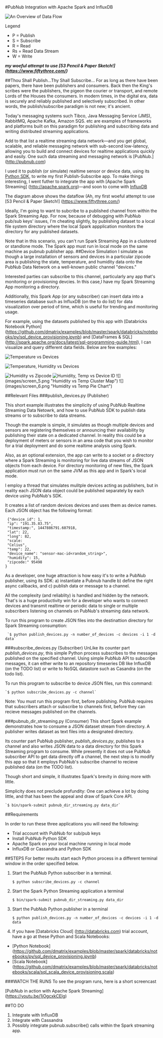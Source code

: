 #PubNub Integration with Apache Spark and InfluxDB

![](images/pubnub_spark.png "An Overview of Data Flow")

Legend
- P = Publish
- S = Subscribe
- R = Read
- Rs = Read Data Stream
- W = Write

***my woeful attempt to use [53 Pencil & Paper Sketch!] (https://www.fiftythree.com/)***

##Thou Shall Publish...Thy Shall Subscribe...
For as long as there have been papers, there have been publishers and consumers. 
Back then the King's scribes were the publishers, the pigeon the courier or transport, and remote Lords of the Houses the consumers. In modern times, in the digital era, data is securely and reliably published and selectively subscribed. In other words, the publish/subscribe paradigm is not new; it's ancient.

Today's messaging systems such Tibco, Java Messaging Service (JMS), RabbitMQ, Apache Kafka, Amazon SQS. etc are examples of frameworks and platforms built on this paradigm for publishing and subscribing data and writing distributed streaming applications.

Add to that list a realtime streaming data network—and you get global, scalable, and reliable messaging network with sub-second low-latency, allowing you to build and connect devices for realtime applications quickly and easily. One such data streaming and messaging network is [PubNub.] (http://pubnub.com)

I used it to publish (or simulate) realtime sensor or device data, using its [Python SDK](https://www.pubnub.com/developers/), to write my first Publish-Subscribe app. To make things interesting, I went futher to integrate the app with [Apache Spark Streaming] (http://apache.spark.org)—and soon to come with [InfluxDB](http://influxdb.com)

The diagram above shows the dataflow (Ah, my first woeful attempt to use [53 Pencil & Paper Sketch!] (https://www.fiftythree.com/)

Ideally, I'm going to want to subcribe to a published channel from within the Spark Streaming App. For now, because of debugging with PubNub pub/sub keys' issues, I'm cheating slightly, by publishing dataset to a local file system directory where the local Spark appplication monitors the directory for any published datasets.

Note that in this scenario, you can't run Spark Streaming App in a clustered or standlone mode. The Spark app must run in local mode on the same machine as pubnub publisher app.
##Device Simulation
I simulate as though a large installation of sensors and devices in a particular zipcode area is publishing the state, temperature, and humidity data onto the PubNub Data Network on a well-known public channel "devices."

Interested parties can subscribe to this channel, particularly any app that's monitoring or provisioning devcies. In this case,I have my Spark Streaming App monitoring a directory.

Additionally, this Spark App (or any subscriber) can insert data into a timeseries database such as InfluxDB (on the to do list) for data visualization over period of time, which is useful for trending and monitoring usage.

For example, using the datasets published by this app with [Databricks Notebook Python] (https://github.com/dmatrix/examples/blob/master/spark/databricks/notebooks/py/sql_device_provisioning.ipynb) and [DataFrames & SQL] (http://spark.apache.org/docs/latest/sql-programming-guide.html), I can visualize and query different data fields. Below are few examples:


![](images/screen_3.png "Temperature vs Devices")

![](images/screen_1.png "Temperature, Humidity vs Devices")

![](images/screen_2.png "Humidity vs Zipcode")
![](images/screen_4.png "Humidity, Temp vs Device ID")
![] (images/screen_5.png "Humidity vs Temp Cluster Map")
![] (images/screen_6.png "Humidity vs Temp Pie Chart")


##Relevant Files
###publish_devices.py (Publisher)

This short example illustrates the simplicity of using PubNub Realtime Streaming Data Netowrk,
and how to use PubNub SDK to publish data streams or to subscribe to data streams.

Though the example is simple, it simulates as though multiple devices and sensors are registering themselves or announcing their availability by publishing their state on a dedicated channel. In reality this could be a deployment of meters or sensors in an area code that you wish to monitor for a trial deployment and do some realtime analysis using Spark.

Also, as an optional extension, the app can write to a socket or a directory where a Spark Streaming is monitoring for live
 data streams of JSON objects from each device. For directory monitoring of new files, the Spark application must run on the same JVM as this app and in Spark's local mode.

I employ a thread that simulates mulitple devices acting as publishers, but in reality each JSON data object could be published separately by each device using PubNub's SDK. 

It creates a list of random devices devices and uses them as device names. Each JSON object has the 
following format:

     {"device_id": 1,
     "ip": "191.35.83.75",  
     "timestamp:", 1447886791.607918,
     "lat": 22, 
     "long": 82, 
     "scale: 
     "Celius", 
     "temp": 22, 
     "device_name": "sensor-mac-id<random_string>",
     "humidity": 15,
     "zipcode:" 95498
    }
As a developer, one huge attraction is how easy it's to write a PubNub publisher, using its SDK: a) instantiate a Pubnub handle b) define the right async callbacks, and c) publish data or message to a channel. 

All the complexity (and reliablity) is handled and hidden by the network. That's is a huge productivity win for a developer who wants to connect devices and transmit realtime or periodic data to single or multiple subscribers listening on channels on PubNub's streaming data network.

 To run this program to create JSON files into the destinattion directory for Spark Streaming consumption:

     `$ python publish_devices.py -n number_of_devices -c devices -i 1 -d data`

###subscribe_devices.py (Subscriber)
UnLike its counter part *publish_devices.py*, this simple Python process subscribes to the messages published on the specified channel. Using simple PubNub API to subscribe messages, it can either write to an repository timeseries DB like InfluxDB (on the TODO list) or write to NoSQL datastore such as Casandra (on the todo list).

To run this program to subscribe to device JSON files, run this command:

    `$ python subscribe_devices.py -c channel`

Note: You must run this program first, before publishing. PubNub requires that subscribers attach or subscribe to channels first, before they can recieve messages published on the channels.


###pubnub_dir_streaming.py (Consumer)
 This short Spark example demonstrates how to consume a JSON dataset stream from directory. A publisher writes dataset as text files into a designated directory.

Its counter part PubNub publisher, *publish_devices.py*, publishes to a channel and also writes JSON data to a data directory
for this Spark Streaming program to consume. While presently it does not use PubNub subscriber API to get data directly off a channel, the next step is to modify this app so that it employs PubNub's subscribe channel to recieve published data (on the TODO list).

Though short and simple, it illustrates Spark's brevity in doing more with little. 

Simplicity does not preclude profundity: One can achieve a lot by doing little, and that has been the appeal and draw of Spark Core API.

    `$ bin/spark-submit pubnub_dir_streaming.py data_dir`
##Requirements

In order to run these three applications you will need the following:
- Trial account with PubNub for sub/pub keys
- Install PubNub Python SDK 
- Apache Spark on your local machine running in local mode
- InfluxDB or Cassandra and Python SDK

##STEPS 
For better results start each Python process in a different terminal window in the order specified below.

1. Start the PubNub Python subscriber in a terminal.

    `$ python subscribe_devices.py -c channel`

2. Start the Spark Python Streaming application a terminal

    
    `$ bin/spark-submit pubnub_dir_streaming.py data_dir`


3. Start the PubNub Python publisher in a terminal

     `$ python publish_devices.py -n number_of_devices -c devices -i 1 -d data`

4. If you have [Databricks Cloud] (http://databricks.com) trial account, have a go at these Python and Scala Notebooks:

- [Python Notebook] (https://github.com/dmatrix/examples/blob/master/spark/databricks/notebooks/py/sql_device_provisioning.ipynb)
- [Scala Notebook] (https://github.com/dmatrix/examples/blob/master/spark/databricks/notebooks/scala/sql_scala_device_provisioning.scala)

###WATCH THE RUNS
To see the program runs, here is a short screencast

[PubNub in action with Apache Spark Streaming] (https://youtu.be/1jOgcxkCElg)

##TO DO 
1. Integrate with InfluxDB
2. Integrate with Cassandra
3. Possibly integrate pubnub.subscribe() calls within the Spark streaming app.
